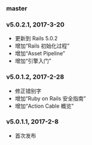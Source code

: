 ### master

### v5.0.2.1, 2017-3-20

- 更新到 Rails 5.0.2
- 增加“Rails 初始化过程”
- 增加“Asset Pipeline”
- 增加“引擎入门”

### v5.0.1.2, 2017-2-28

- 修正错别字
- 增加“Ruby on Rails 安全指南”
- 增加“Action Cable 概览”

### v5.0.1.1, 2017-2-8

- 首次发布
